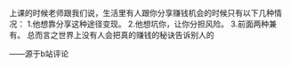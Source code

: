 上课的时候老师跟我们说，生活里有人跟你分享赚钱机会的时候只有以下几种情况：
1.他想靠分享这种途径变现。
2.他想坑你，让你分担风险。
3.前面两种兼有。
总而言之世界上没有人会把真的赚钱的秘诀告诉别人的

——源于b站评论